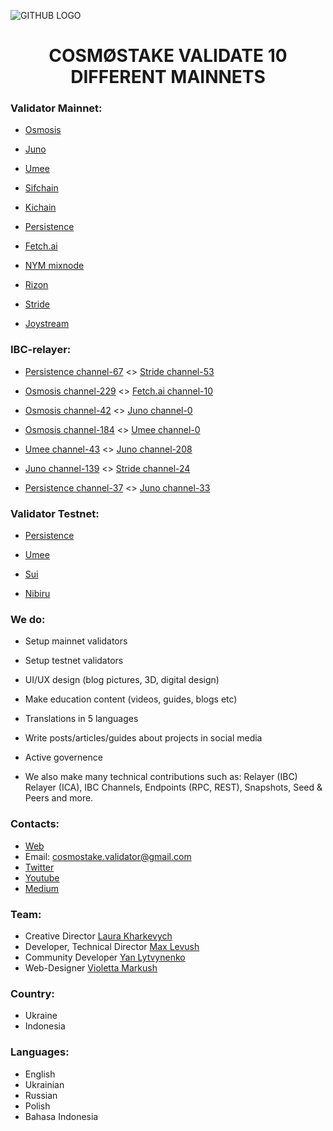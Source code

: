 ![GITHUB LOGO](https://user-images.githubusercontent.com/86729290/196029095-cc8977fc-a342-4fc0-81c2-91b7c885ce3f.png)

## <h1 align="center"> COSMØSTAKE VALIDATE 10 DIFFERENT MAINNETS </a> 


### Validator Mainnet:

- [Osmosis](https://www.mintscan.io/osmosis/validators/osmovaloper183psjr4y05kwtpfew073q6hm84xdhp9tcn8ne7)

- [Juno](https://www.mintscan.io/juno/validators/junovaloper1fsa7hy2qgq8xnfpnendmch3v8035529g3cwcms)

- [Umee](https://www.mintscan.io/umee/validators/umeevaloper14w25sj0y6r8xfvh4jpek4qtqqwpx9flwnhsu90)

- [Sifchain](https://www.mintscan.io/sifchain/validators/sifvaloper1k89razs48taq2xsjhpq8h6htm4jfyxvalwj7jj)

- [Kichain](https://www.mintscan.io/ki-chain/validators/kivaloper1tws9ll7fmkj3tv84tamczx2llv57hrlr7vu06f)

- [Persistence](https://www.mintscan.io/persistence/validators/persistencevaloper1qz6xsskhyyd6mrqns2e3empull7el0gqp5dkru)

- [Fetch.ai](https://www.mintscan.io/fetchai/validators/fetchvaloper1upsnujmqcceexscnpyk85dvpdjy8w45h7p5ca8)

- [NYM mixnode](https://mixnet.explorers.guru/mixnode/F855myXzPAv1oWyZcMRNggZMPhky3BXxBR6dJTYYBScB)

- [Rizon](https://www.mintscan.io/rizon/validators/rizonvaloper1tg6qsuvpkcr3vxkq4z56xnhyqypkjux2krwqgd)

- [Stride](https://www.mintscan.io/stride/validators/stridevaloper1ykcp0qvdyvv78vkjsz6zx4hh90g9rxmhegjd3w)

- [Joystream](https://polkadot.js.org/apps/?rpc=wss%3A%2F%2Frpc.joystream.org%3A9944#/staking)

### IBC-relayer:

- [Persistence channel-67](https://www.mintscan.io/persistence/account/persistence1lywqn3rj3uh3tt9ez2jp28z0tjpc2ewa97qrnz) <> [Stride channel-53](https://www.mintscan.io/stride/account/stride1z9vqynvye6dch4qpz404n9e2nma7v6a3pkww0e)

- [Osmosis channel-229](https://www.mintscan.io/osmosis/account/osmo16wtdntpcal8zldu0k3eltqn26pchd8csrtv7tk) <> [Fetch.ai channel-10](https://www.mintscan.io/fetchai/account/fetch1xq07dgza58ufkhf0fdqs9ses89pfns3vvcuf4u)

- [Osmosis channel-42](https://www.mintscan.io/osmosis/account/osmo16wtdntpcal8zldu0k3eltqn26pchd8csrtv7tk) <> [Juno channel-0](https://www.mintscan.io/juno/account/juno1p9u4glx4sjcx863xxvj05n8zdrzzhd7h5s63kp)

- [Osmosis channel-184](https://www.mintscan.io/osmosis/account/osmo16wtdntpcal8zldu0k3eltqn26pchd8csrtv7tk) <> [Umee channel-0](https://www.mintscan.io/umee/account/umee1tgsgcg9l87n6dl0l0rnm7g2slx6xgjlk7laydh)

- [Umee channel-43](https://www.mintscan.io/umee/account/umee1tgsgcg9l87n6dl0l0rnm7g2slx6xgjlk7laydh) <> [Juno channel-208](https://www.mintscan.io/juno/account/juno1p9u4glx4sjcx863xxvj05n8zdrzzhd7h5s63kp)

- [Juno channel-139](https://www.mintscan.io/juno/account/juno1p9u4glx4sjcx863xxvj05n8zdrzzhd7h5s63kp) <> [Stride channel-24](https://www.mintscan.io/stride/account/stride1z9vqynvye6dch4qpz404n9e2nma7v6a3pkww0e)

- [Persistence channel-37](https://www.mintscan.io/persistence/account/persistence1lywqn3rj3uh3tt9ez2jp28z0tjpc2ewa97qrnz) <> [Juno channel-33](https://www.mintscan.io/juno/account/juno1p9u4glx4sjcx863xxvj05n8zdrzzhd7h5s63kp)

### Validator Testnet:

- [Persistence](https://testnet.mintscan.io/persistence-testnet/validators/persistencevaloper16af2kgt0q2v9ks38pe4chlxk7hjqqykzy4q9gv)

- [Umee](https://explorer.network.umee.cc/canon-2/staking/umeevaloper1c6vtj9gejmc3twvwme0hy40hfshe0p8qy9aghs)

- [Sui](https://explorer.devnet.sui.io)

- [Nibiru](https://nibiru.explorers.guru/validator/nibivaloper1sep4dyhsefef2lwvv46l3enqz0rt8du453yc8u)

### We do:

- Setup mainnet validators
- Setup testnet validators
- UI/UX design (blog pictures, 3D, digital design)
- Make education content (videos, guides, blogs etc) 
- Translations in 5 languages
- Write posts/articles/guides about projects in social media
- Active governence  

- We also make many technical contributions such as: Relayer (IBC) Relayer (ICA), IBC Channels, Endpoints (RPC, REST), Snapshots, Seed & Peers and more.

### Contacts:

- [Web](cosmostake.com.tilda.ws)
- Email: cosmostake.validator@gmail.com
- [Twitter](https://twitter.com/COSM0STAKE)
- [Youtube](https://www.youtube.com/channel/UC5VKIMlsGmlBgQESGPfYmEQ)
- [Medium](https://medium.com/@cosmostake)

### Team:

- Creative Director [Laura Kharkevych](https://github.com/LauraKhar)
- Developer, Technical Director [Max Levush](https://github.com/maxlevush-COINSIDE)
- Community Developer [Yan Lytvynenko](https://github.com/ZAZIK3)
- Web-Designer [Violetta Markush](https://github.com/vilolaa)

### Country:

- Ukraine
- Indonesia

### Languages:

- English
- Ukrainian
- Russian
- Polish
- Bahasa Indonesia
